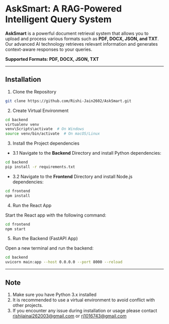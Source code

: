 # AskSmart: A RAG-Powered Intelligent Query System


**AskSmart** is a powerful document retrieval system that allows you to upload and process various formats such as **PDF, DOCX, JSON, and TXT**. Our advanced AI technology retrieves relevant information and generates context-aware responses to your queries.

**Supported Formats: PDF, DOCX, JSON, TXT**

****
## Installation

1. Clone the Repository
   
``` bash
git clone https://github.com/Rishi-Jain2602/AskSmart.git
```

2. Create Virtual Environment

```bash
cd backend
virtualenv venv
venv\Scripts\activate  # On Windows
source venv/bin/activate  # On macOS/Linux
```

3. Install the Project dependencies

- 3.1 Navigate to the **Backend** Directory and install Python dependencies:

```bash
cd backend
pip install -r requirements.txt
```
- 3.2 Navigate to the **Frontend** Directory and install Node.js dependencies:
```bash
cd frontend
npm install
```

4. Run the React App

Start the React app with the following command:

```bash
cd frontend
npm start
```

5. Run the Backend (FastAPI App)

Open a new terminal and run the backend:

```bash
cd backend
uvicorn main:app --host 0.0.0.0 --port 8000 --reload
```
****

## Note
1. Make sure you have Python 3.x installed
2. It is recommended to use a virtual environment to avoid conflict with other projects.
3. If you encounter any issue during installation or usage please contact rishijainai262003@gmail.com or rj1016743@gmail.com
